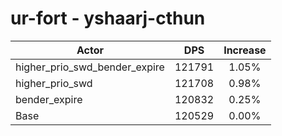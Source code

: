 # ur-fort - yshaarj-cthun
| Actor | DPS | Increase |
|---|:---:|:---:|
|higher_prio_swd_bender_expire|121791|1.05%|
|higher_prio_swd|121708|0.98%|
|bender_expire|120832|0.25%|
|Base|120529|0.00%|
